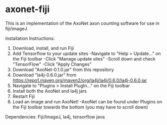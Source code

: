 # axonet-fiji
This is an implementation of the AxoNet axon counting software for use in fiji/imageJ.

Installation Instructions:
1. Download, install, and run Fiji
2. Add Tensorflow to your update sites
  -Navigate to "Help > Update..." on the Fiji toolbar
  -Click "Manage update sites"
  -Scroll down and check "TensorFlow"
  -Click "Apply Changes"
3. Download "AxoNet-0.1.0.jar" from this repository
4. Download "la4j-0.6.0.jar" from https://repo1.maven.org/maven2/org/la4j/la4j/0.6.0/la4j-0.6.0.jar
5. Navigate to "Plugins > Install PlugIn..." on the Fiji toolbar
6. Install both the AxoNet and la4j jars
7. Restart Fiji
8. Load an image and run AxoNet!
	-AxoNet can be found under Plugins on the Fiji toolbar towards the bottom (you may have to scroll down)


Dependencies: Fiji/ImageJ, la4j, tensorflow java